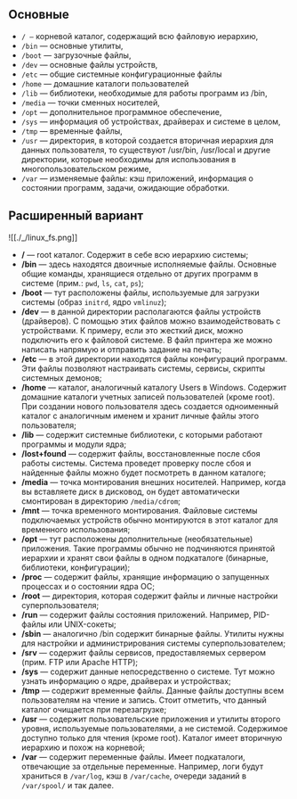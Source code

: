 ## Основные

- `/ —` корневой каталог, содержащий всю файловую иерархию,
- `/bin` — основные утилиты,
- `/boot` — загрузочные файлы,
- `/dev` — основные файлы устройств,
- `/etc` — общие системные конфигурационные файлы
- `/home` — домашние каталоги пользователей
- `/lib` — библиотеки, необходимые для работы программ из /bin,
- `/media` — точки сменных носителей,
- `/opt` — дополнительное программное обеспечение,
- `/sys` — информация об устройствах, драйверах и системе в целом,
- `/tmp` — временные файлы,
- `/usr` — директория, в которой создается вторичная иерархия для данных пользователя, то существуют /usr/bin, /usr/local и другие директории, которые необходимы для использования в многопользовательском режиме,
- `/var` — изменяемые файлы: кэш приложений, информация о состоянии программ, задачи, ожидающие обработки.

## Расширенный вариант

![[./_/linux_fs.png]]

- **/** — root каталог. Содержит в себе всю иерархию системы;
- **/bin** — здесь находятся двоичные исполняемые файлы. Основные общие команды, хранящиеся отдельно от других программ в системе (прим.: `pwd`, `ls`, `cat`, `ps`);
- **/boot** — тут расположены файлы, используемые для загрузки системы (образ `initrd`, ядро `vmlinuz`);
- **/dev** — в данной директории располагаются файлы устройств (драйверов). С помощью этих файлов можно взаимодействовать с устройствами. К примеру, если это жесткий диск, можно подключить его к файловой системе. В файл принтера же можно написать напрямую и отправить задание на печать;
- **/etc** — в этой директории находятся файлы конфигураций программ. Эти файлы позволяют настраивать системы, сервисы, скрипты системных демонов;
- **/home** — каталог, аналогичный каталогу Users в Windows. Содержит домашние каталоги учетных записей пользователей (кроме root). При создании нового пользователя здесь создается одноименный каталог с аналогичным именем и хранит личные файлы этого пользователя;
- **/lib** — содержит системные библиотеки, с которыми работают программы и модули ядра;
- **/lost+found** — содержит файлы, восстановленные после сбоя работы системы. Система проведет проверку после сбоя и найденные файлы можно будет посмотреть в данном каталоге;
- **/media** — точка монтирования внешних носителей. Например, когда вы вставляете диск в дисковод, он будет автоматически смонтирован в директорию `/media/cdrom`;
- **/mnt** — точка временного монтирования. Файловые системы подключаемых устройств обычно монтируются в этот каталог для временного использования;
- **/opt** — тут расположены дополнительные (необязательные) приложения. Такие программы обычно не подчиняются принятой иерархии и хранят свои файлы в одном подкаталоге (бинарные, библиотеки, конфигурации);
- **/proc** — содержит файлы, хранящие информацию о запущенных процессах и о состоянии ядра ОС;
- **/root** — директория, которая содержит файлы и личные настройки суперпользователя;
- **/run** — содержит файлы состояния приложений. Например, PID-файлы или UNIX-сокеты;
- **/sbin** — аналогично /bin содержит бинарные файлы. Утилиты нужны для настройки и администрирования системы суперпользователем;
- **/srv** — содержит файлы сервисов, предоставляемых сервером (прим. FTP или Apache HTTP);
- **/sys** — содержит данные непосредственно о системе. Тут можно узнать информацию о ядре, драйверах и устройствах;
- **/tmp** — содержит временные файлы. Данные файлы доступны всем пользователям на чтение и запись. Стоит отметить, что данный каталог очищается при перезагрузке;
- **/usr** — содержит пользовательские приложения и утилиты второго уровня, используемые пользователями, а не системой. Содержимое доступно только для чтения (кроме root). Каталог имеет вторичную иерархию и похож на корневой;
- **/var** — содержит переменные файлы. Имеет подкаталоги, отвечающие за отдельные переменные. Например, логи будут храниться в `/var/log`, кэш в `/var/cache`, очереди заданий в `/var/spool/` и так далее.